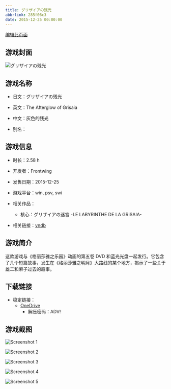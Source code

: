 ```yaml
---
title: グリザイアの残光
abbrlink: 285f06c3
date: 2015-12-25 00:00:00
---
```

[编辑此页面](https://github.com/ACG-3/ADV3-source/blob/main/source/_posts/games/%E3%82%B0%E3%83%AA%E3%82%B6%E3%82%A4%E3%82%A2%E3%81%AE%E6%AE%8B%E5%85%89.md)

## 游戏封面

![グリザイアの残光](https://pan.timero.xyz/d/onedrive/img_lib_001/%E3%82%B0%E3%83%AA%E3%82%B6%E3%82%A4%E3%82%A2%E3%81%AE%E6%AE%8B%E5%85%89_cover.avif)


## 游戏名称

- 日文：グリザイアの残光
- 英文：The Afterglow of Grisaia
- 中文：灰色的残光

- 别名：


## 游戏信息

- 时长：2.58 h
- 开发者：Frontwing
- 发售日期：2015-12-25
- 游戏平台：win, psv, swi
- 相关作品：
   - 核心：グリザイアの迷宮 -LE LABYRINTHE DE LA GRISAIA-

- 相关链接：[vndb](https://vndb.org/v18831)


## 游戏简介

这款游戏与《格丽莎雅之乐园》动画的第五卷 DVD 和蓝光光盘一起发行。它包含了几个短篇故事，发生在《格丽莎雅之明月》大路线的某个地方，揭示了一些关于雄二和麻子过去的趣事。


## 下载链接

- 稳定链接：
    - [OneDrive](https://pan.timero.xyz/onedrive/adv_lib_001/%E3%82%B0%E3%83%AA%E3%82%B6%E3%82%A4%E3%82%A2%E3%81%AE%E6%AE%8B%E5%85%89)
        - 解压密码：ADV!



## 游戏截图


![Screenshot 1](https://pan.timero.xyz/d/onedrive/img_lib_001/%E3%82%B0%E3%83%AA%E3%82%B6%E3%82%A4%E3%82%A2%E3%81%AE%E6%AE%8B%E5%85%89_Screenshot_1.avif)

![Screenshot 2](https://pan.timero.xyz/d/onedrive/img_lib_001/%E3%82%B0%E3%83%AA%E3%82%B6%E3%82%A4%E3%82%A2%E3%81%AE%E6%AE%8B%E5%85%89_Screenshot_2.avif)

![Screenshot 3](https://pan.timero.xyz/d/onedrive/img_lib_001/%E3%82%B0%E3%83%AA%E3%82%B6%E3%82%A4%E3%82%A2%E3%81%AE%E6%AE%8B%E5%85%89_Screenshot_3.avif)

![Screenshot 4](https://pan.timero.xyz/d/onedrive/img_lib_001/%E3%82%B0%E3%83%AA%E3%82%B6%E3%82%A4%E3%82%A2%E3%81%AE%E6%AE%8B%E5%85%89_Screenshot_4.avif)

![Screenshot 5](https://pan.timero.xyz/d/onedrive/img_lib_001/%E3%82%B0%E3%83%AA%E3%82%B6%E3%82%A4%E3%82%A2%E3%81%AE%E6%AE%8B%E5%85%89_Screenshot_5.avif)


